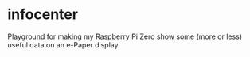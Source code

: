 # infocenter
Playground for making my Raspberry Pi Zero show some (more or less) useful data on an e-Paper display
